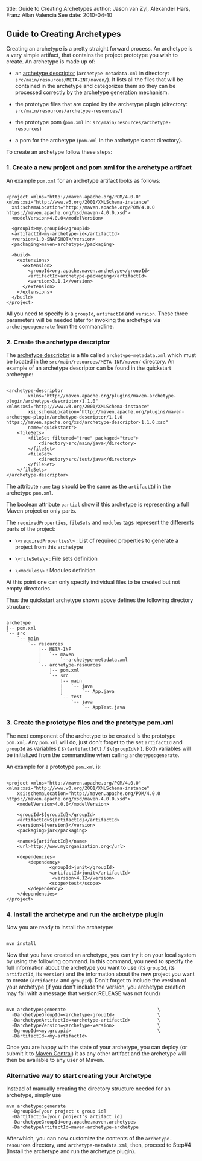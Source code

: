 title: Guide to Creating Archetypes
author: Jason van Zyl, Alexander Hars, Franz Allan Valencia See
date: 2010-04-10

<!--
Licensed to the Apache Software Foundation (ASF) under one
or more contributor license agreements.  See the NOTICE file
distributed with this work for additional information
regarding copyright ownership.  The ASF licenses this file
to you under the Apache License, Version 2.0 (the
"License"); you may not use this file except in compliance
with the License.  You may obtain a copy of the License at

    http://www.apache.org/licenses/LICENSE-2.0

Unless required by applicable law or agreed to in writing,
software distributed under the License is distributed on an
"AS IS" BASIS, WITHOUT WARRANTIES OR CONDITIONS OF ANY
KIND, either express or implied.  See the License for the
specific language governing permissions and limitations
under the License.
-->

## Guide to Creating Archetypes


 Creating an archetype is a pretty straight forward process. An archetype is a very simple artifact, that contains the project prototype you wish to create. An archetype is made up of:



 - an [archetype descriptor](/archetype/archetype-models/archetype-descriptor/archetype-descriptor.html) (`archetype-metadata.xml` in directory: `src/main/resources/META-INF/maven/`). It lists all the files that will be contained in the archetype and categorizes them so they can be processed correctly by the archetype generation mechanism.

 - the prototype files that are copied by the archetype plugin (directory: `src/main/resources/archetype-resources/`)

 - the prototype pom (`pom.xml` in: `src/main/resources/archetype-resources`)

 - a pom for the archetype (`pom.xml` in the archetype's root directory).


 To create an archetype follow these steps:


### 1. Create a new project and pom.xml for the archetype artifact


 An example `pom.xml` for an archetype artifact looks as follows:



```

<project xmlns="http://maven.apache.org/POM/4.0.0" xmlns:xsi="http://www.w3.org/2001/XMLSchema-instance"
  xsi:schemaLocation="http://maven.apache.org/POM/4.0.0 https://maven.apache.org/xsd/maven-4.0.0.xsd">
  <modelVersion>4.0.0</modelVersion>

  <groupId>my.groupId</groupId>
  <artifactId>my-archetype-id</artifactId>
  <version>1.0-SNAPSHOT</version>
  <packaging>maven-archetype</packaging>

  <build>
    <extensions>
      <extension>
        <groupId>org.apache.maven.archetype</groupId>
        <artifactId>archetype-packaging</artifactId>
        <version>3.1.1</version>
      </extension>
    </extensions>
  </build>
</project>

```

 All you need to specify is a `groupId`, `artifactId` and `version`. These three parameters will be needed later for invoking the archetype via `archetype:generate` from the commandline.



### 2. Create the archetype descriptor


 The [archetype descriptor](/archetype/archetype-models/archetype-descriptor/archetype-descriptor.html) is a file called `archetype-metadata.xml` which must be located in the `src/main/resources/META-INF/maven/` directory. An example of an archetype descriptor can be found in the quickstart archetype:



```

<archetype-descriptor
        xmlns="http://maven.apache.org/plugins/maven-archetype-plugin/archetype-descriptor/1.1.0" xmlns:xsi="http://www.w3.org/2001/XMLSchema-instance"
        xsi:schemaLocation="http://maven.apache.org/plugins/maven-archetype-plugin/archetype-descriptor/1.1.0 https://maven.apache.org/xsd/archetype-descriptor-1.1.0.xsd"
        name="quickstart">
    <fileSets>
        <fileSet filtered="true" packaged="true">
            <directory>src/main/java</directory>
        </fileSet>
        <fileSet>
            <directory>src/test/java</directory>
        </fileSet>
    </fileSets>
</archetype-descriptor>

```

 The attribute `name` tag should be the same as the `artifactId` in the archetype `pom.xml`.


 The boolean attribute `partial` show if this archetype is representing a full Maven project or only parts.


 The `requiredProperties`, `fileSets` and `modules` tags represent the differents parts of the project:



 - `\<requiredProperties\>` : List of required properties to generate a project from this archetype

 - `\<fileSets\>` : File sets definition

 - `\<modules\>` : Modules definition


 At this point one can only specify individual files to be created but not empty directories.


 Thus the quickstart archetype shown above defines the following directory structure:



```

archetype
|-- pom.xml
`-- src
    `-- main
        `-- resources
            |-- META-INF
            |   `-- maven
            |       `--archetype-metadata.xml
            `-- archetype-resources
                |-- pom.xml
                `-- src
                    |-- main
                    |   `-- java
                    |       `-- App.java
                    `-- test
                        `-- java
                            `-- AppTest.java

```


### 3. Create the prototype files and the prototype pom.xml


 The next component of the archetype to be created is the prototype `pom.xml`. Any `pom.xml` will do, just don't forget to the set `artifactId` and `groupId` as variables ( `$\{artifactId\}` / `$\{groupId\}` ). Both variables will be initialized from the commandline when calling `archetype:generate`.


 An example for a prototype `pom.xml` is:



```

<project xmlns="http://maven.apache.org/POM/4.0.0" xmlns:xsi="http://www.w3.org/2001/XMLSchema-instance"
    xsi:schemaLocation="http://maven.apache.org/POM/4.0.0 https://maven.apache.org/xsd/maven-4.0.0.xsd">
    <modelVersion>4.0.0</modelVersion>

    <groupId>${groupId}</groupId>
    <artifactId>${artifactId}</artifactId>
    <version>${version}</version>
    <packaging>jar</packaging>

    <name>${artifactId}</name>
    <url>http://www.myorganization.org</url>

    <dependencies>
        <dependency>
                <groupId>junit</groupId>
                <artifactId>junit</artifactId>
                 <version>4.12</version>
                <scope>test</scope>
        </dependency>
    </dependencies>
</project>

```


### 4. Install the archetype and run the archetype plugin


 Now you are ready to install the archetype:



```

mvn install

```

 Now that you have created an archetype, you can try it on your local system by using the following command. In this command, you need to specify the full information about the archetype you want to use (its `groupId`, its `artifactId`, its `version`) and the information about the new project you want to create (`artifactId` and `groupId`). Don't forget to include the version of your archetype (if you don't include the version, you archetype creation may fail with a message that version:RELEASE was not found)



```

mvn archetype:generate                                  \
  -DarchetypeGroupId=<archetype-groupId>                \
  -DarchetypeArtifactId=<archetype-artifactId>          \
  -DarchetypeVersion=<archetype-version>                \
  -DgroupId=<my.groupid>                                \
  -DartifactId=<my-artifactId>

```

 Once you are happy with the state of your archetype, you can deploy (or submit it to [Maven Central](/guides/mini/guide-central-repository-upload.html)) it as any other artifact and the archetype will then be available to any user of Maven.



### Alternative way to start creating your Archetype


 Instead of manually creating the directory structure needed for an archetype, simply use



```
mvn archetype:generate
  -DgroupId=[your project's group id]
  -DartifactId=[your project's artifact id]
  -DarchetypeGroupId=org.apache.maven.archetypes
  -DarchetypeArtifactId=maven-archetype-archetype
```

 Afterwhich, you can now customize the contents of the `archetype-resources` directory, and `archetype-metadata.xml`, then, proceed to Step#4 (Install the archetype and run the archetype plugin).



